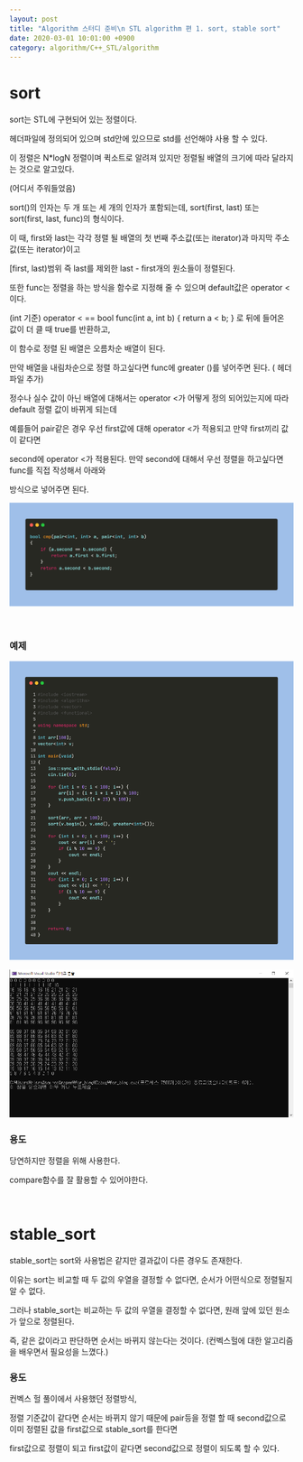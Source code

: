 ```yaml
---
layout: post
title: "Algorithm 스터디 준비\n STL algorithm 편 1. sort, stable sort"
date: 2020-03-01 10:01:00 +0900
category: algorithm/C++_STL/algorithm
---
```


# sort

sort는 STL에 구현되어 있는 정렬이다.

 <algorithm> 헤더파일에 정의되어 있으며 std안에 있으므로 std를 선언해야 사용 할 수 있다.

이 정렬은 N*logN 정렬이며 퀵소트로 알려져 있지만 정렬될 배열의 크기에 따라 달라지는 것으로 알고있다.

(어디서 주워들었음)

sort()의 인자는 두 개 또는 세 개의 인자가 포함되는데, sort(first, last) 또는 sort(first, last, func)의 형식이다.

이 때, first와 last는 각각 정렬 될 배열의 첫 번째 주소값(또는 iterator)과 마지막 주소값(또는 iterator)이고

[first, last)범위 즉 last를 제외한 last - first개의 원소들이 정렬된다.

또한 func는 정렬을 하는 방식을 함수로 지정해 줄 수 있으며 default값은 operator < 이다.

(int 기준) operator < == bool func(int a, int b) { return a < b; } 로 뒤에 들어온 값이 더 클 때 true를 반환하고,

이 함수로 정렬 된 배열은 오름차순 배열이 된다.

만약 배열을 내림차순으로 정렬 하고싶다면 func에 greater<int> ()를 넣어주면 된다. (<functional> 헤더파일 추가)

정수나 실수 값이 아닌 배열에 대해서는 operator <가 어떻게 정의 되어있는지에 따라 default 정렬 값이 바뀌게 되는데

예를들어 pair같은 경우 우선 first값에 대해 operator <가 적용되고 만약 first끼리 값이 같다면

second에 operator <가 적용된다. 만약 second에 대해서 우선 정렬을 하고싶다면 func를 직접 작성해서 아래와

방식으로 넣어주면 된다.

![stack_queue_deque_pq](https://github.com/MingNine9999/MingNine9999.github.io/blob/main/_posts/img/sort_cmp.png?raw=true)

<br>

### 예제

![stack_queue_deque_pq](https://github.com/MingNine9999/MingNine9999.github.io/blob/main/_posts/img/sort.png?raw=true)

![stack_queue_deque_pq](https://github.com/MingNine9999/MingNine9999.github.io/blob/main/_posts/img/sort_print.png?raw=true)

### 용도
당연하지만 정렬을 위해 사용한다.

compare함수를 잘 활용할 수 있어야한다.

<br>

# stable_sort

stable_sort는 sort와 사용법은 같지만 결과값이 다른 경우도 존재한다.

이유는 sort는 비교할 때 두 값의 우열을 결정할 수 없다면, 순서가 어떤식으로 정렬될지 알 수 없다.

그러나 stable_sort는 비교하는 두 값의 우열을 결정할 수 없다면, 원래 앞에 있던 원소가 앞으로 정렬된다.

즉, 같은 값이라고 판단하면 순서는 바뀌지 않는다는 것이다. (컨벡스헐에 대한 알고리즘을 배우면서 필요성을 느꼈다.)

### 용도

컨벡스 헐 풀이에서 사용했던 정렬방식,

정렬 기준값이 같다면 순서는 바뀌지 않기 때문에 pair등을 정렬 할 때 second값으로 이미 정렬된 값을 first값으로 stable_sort를 한다면

first값으로 정렬이 되고 first값이 같다면 second값으로 정렬이 되도록 할 수 있다.